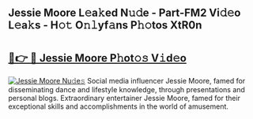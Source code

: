 ## Jessie Moore L𝚎a𝚔ed N𝚞𝚍e - Part-FM2 Vi𝚍𝚎o L𝚎a𝚔s - H𝚘𝚝 O𝚗𝚕yf𝚊ns P𝚑𝚘tos XtR0n

# <h2><a href="http://kf806p.oniu.top/?m=Jessie+Moore">🔗👉 🔴 Jessie Moore P𝚑ot𝚘𝚜 V𝚒d𝚎o</a></h2>

[![Jessie Moore Nu𝚍e𝚜](https://i.imgur.com/0qMVB7G.gif)](http://kf806p.oniu.top/?m=Jessie+Moore)
Social media influencer Jessie Moore, famed for disseminating dance and lifestyle knowledge, through presentations and personal blogs. Extraordinary entertainer Jessie Moore, famed for their exceptional skills and accomplishments in the world of amusement.  
